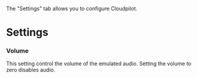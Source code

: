 The "Settings" tab allows you to configure Cloudpilot.

# Settings

### Volume

This setting control the volume of the emulated audio. Setting the volume to zero
disables audio.
